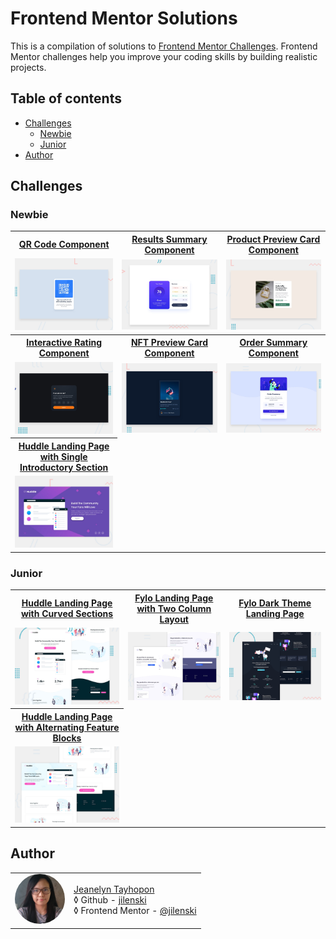 # Frontend Mentor Solutions

This is a compilation of solutions to [Frontend Mentor Challenges](https://www.frontendmentor.io/challenges). Frontend Mentor challenges help you improve your coding skills by building realistic projects.

## Table of contents

- [Challenges](#challenges)
  - [Newbie](#newbie)
  - [Junior](#junior)
- [Author](#author)

## Challenges

### Newbie

<table style="border: 1px solid inherit; border-collapse: collapse;">
  <tr>
    <th><a href="https://github.com/jilenski/frontend-mentor-solutions.github.io/tree/main//qr-code-component/">QR Code Component</a></th>
    <th><a href="https://github.com/jilenski/frontend-mentor-solutions.github.io/tree/main//results-summary-component/">Results Summary Component</a></th>
    <th><a href="https://github.com/jilenski/frontend-mentor-solutions.github.io/tree/main//product-preview-card-component/">Product Preview Card Component</a></th>
  </tr>
  <tr>
    <td>
      <a href="./qr-code-component/">
        <img src="././qr-code-component/desktop-preview.jpg" alt="preview">
      </a>
    </td>
    <td>
      <a href="./results-summary-component/">
        <img src="././results-summary-component/desktop-preview.jpg" alt="preview">
      </a>
    </td>
    <td>
      <a href="./product-preview-card-component/">
        <img src="././product-preview-card-component/desktop-preview.jpg" alt="preview">
      </a>
    </td>
  </tr>

  <tr>
    <th><a href="https://github.com/jilenski/frontend-mentor-solutions.github.io/tree/main//interactive-rating-component/">Interactive Rating Component</a></th>
    <th><a href="https://github.com/jilenski/frontend-mentor-solutions.github.io/tree/main//nft-preview-card-component/">NFT Preview Card Component</a></th>
    <th><a href="https://github.com/jilenski/frontend-mentor-solutions.github.io/tree/main//order-summary-component/">Order Summary Component</a></th>
  </tr>
  <tr>
    <td>
      <a href="./interactive-rating-component/">
        <img src="././interactive-rating-component/desktop-preview.jpg" alt="preview">
      </a>
    </td>
    <td>
      <a href="./nft-preview-card-component/">
        <img src="././nft-preview-card-component/desktop-preview.jpg" alt="preview">
      </a>
    </td>
    <td>
      <a href="./order-summary-component/">
        <img src="././order-summary-component/desktop-preview.jpg" alt="preview">
      </a>
    </td>
  </tr>

  <tr>
    <th><a href="https://github.com/jilenski/frontend-mentor-solutions.github.io/tree/main//huddle-landing-page-with-single-introductory-section/">Huddle Landing Page with Single Introductory Section</a></th>
  </tr>
  <tr>
    <td>
      <a href="./huddle-landing-page-with-single-introductory-section/">
        <img src="././huddle-landing-page-with-single-introductory-section/desktop-preview.jpg" alt="preview">
      </a>
    </td>
    
  </tr>
  
</table>

### Junior

<table style="border: 1px solid inherit; border-collapse: collapse;">
  <tr>
    <th><a href="https://github.com/jilenski/frontend-mentor-solutions.github.io/tree/main//huddle-landing-page-with-curved-sections/">Huddle Landing Page with Curved Sections</a></th>
    <th><a href="https://github.com/jilenski/frontend-mentor-solutions.github.io/tree/main//fylo-landing-page-with-two-column-layout/">Fylo Landing Page with Two Column Layout</a></th>
    <th><a href="https://github.com/jilenski/frontend-mentor-solutions.github.io/tree/main//fylo-dark-theme-landing-page/">Fylo Dark Theme Landing Page</a></th>
  </tr>
  <tr>
    <td>
      <a href="./huddle-landing-page-with-curved-sections/">
        <img src="././huddle-landing-page-with-curved-sections/desktop-preview.jpg" alt='preview'>
      </a>
    </td>
    <td>
      <a href="./fylo-landing-page-with-two-column-layout/">
        <img src="././fylo-landing-page-with-two-column-layout/desktop-preview.jpg" alt='preview'>
      </a>
    </td>
    <td>
      <a href="./fylo-dark-theme-landing-page/build/">
        <img src="././fylo-dark-theme-landing-page/docs/desktop-preview.jpg" alt='preview'>
      </a>
    </td>
  </tr>

  <tr>
    <th><a href="https://github.com/jilenski/frontend-mentor-solutions.github.io/tree/main//huddle-landing-page-with-alternating-feature-blocks/">Huddle Landing Page with Alternating Feature Blocks</a></th>
    
  </tr>
  <tr>
    <td>
      <a href="./huddle-landing-page-with-alternating-feature-blocks/build/">
        <img src="././huddle-landing-page-with-alternating-feature-blocks/docs/desktop-preview.jpg" alt='preview'>
      </a>
    </td>
    
  </tr>
</table>

## Author

<table style="border: none; border-collapse: collapse;">
  <tr>
    <td>
      <img src="./1688980503267.jpg" alt="profile" width="80" style="border-radius: 100%">
    </td>
    <td>
      <a href="https://jeanelyntayhopon.com/">Jeanelyn Tayhopon</a><br>
      &loz; Github - <a href="https://github.com/jilenski">jilenski</a><br>
      &loz; Frontend Mentor - <a href="https://www.frontendmentor.io/profile/jilenski">@jilenski</a>    
    </td>
  </tr>
</table>
